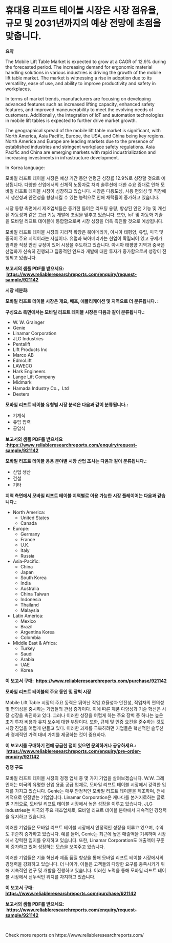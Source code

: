 <p><h1>휴대용 리프트 테이블 시장은 시장 점유율, 규모 및 2031년까지의 예상 전망에 초점을 맞춥니다.</h1></p><p><strong>요약</strong></p>
<p><p>The Mobile Lift Table Market is expected to grow at a CAGR of 12.9% during the forecasted period. The increasing demand for ergonomic material handling solutions in various industries is driving the growth of the mobile lift table market. The market is witnessing a rise in adoption due to its versatility, ease of use, and ability to improve productivity and safety in workplaces.</p><p>In terms of market trends, manufacturers are focusing on developing advanced features such as increased lifting capacity, enhanced safety features, and improved maneuverability to meet the evolving needs of customers. Additionally, the integration of IoT and automation technologies in mobile lift tables is expected to further drive market growth.</p><p>The geographical spread of the mobile lift table market is significant, with North America, Asia Pacific, Europe, the USA, and China being key regions. North America and Europe are leading markets due to the presence of established industries and stringent workplace safety regulations. Asia Pacific and China are emerging markets with rapid industrialization and increasing investments in infrastructure development.</p><p>In Korea language:</p><p>모바일 리프트 테이블 시장은 예상 기간 동안 연평균 성장률 12.9%로 성장할 것으로 예상됩니다. 다양한 산업에서의 신체적 노동자료 처리 솔루션에 대한 수요 증대로 인해 모바일 리프트 테이블 시장이 성장하고 있습니다. 시장은 다용도성, 사용 편의성 및 직장에서 생산성과 안전성을 향상시킬 수 있는 능력으로 인해 채택율이 증가하고 있습니다.</p><p>시장 동향 측면에서 제조업체들은 증가한 들어온 리프팅 용량, 향상된 안전 기능 및 개선된 가동성과 같은 고급 기능 개발에 초점을 맞추고 있습니다. 또한, IoT 및 자동화 기술을 모바일 리프트 테이블에 통합함으로써 시장 성장을 더욱 촉진할 것으로 예상됩니다.</p><p>모바일 리프트 테이블 시장의 지리적 확장은 북아메리카, 아시아 태평양, 유럽, 미국 및 중국이 주요 지역이라는 사실이다. 유럽과 북아메리카는 현업이 확립되어 있고 규제가 엄격한 직장 안전 규정이 있어 시장을 주도하고 있습니다. 아시아 태평양 지역과 중국은 산업화가 신속히 진행되고 집중적인 인프라 개발에 대한 투자가 증가함으로써 성장이 진행되고 있습니다.</p></p>
<p><strong>보고서의 샘플 PDF를 받으세요: &nbsp;<a href="https://www.reliableresearchreports.com/enquiry/request-sample/921142">https://www.reliableresearchreports.com/enquiry/request-sample/921142</a></strong></p>
<p><strong>시장 세분화:</strong></p>
<p><strong> 모바일 리프트 테이블 시장은 개요, 배포, 애플리케이션 및 지역으로 더 분류됩니다. :</strong></p>
<p><strong>구성요소 측면에서는 모바일 리프트 테이블 시장은 다음과 같이 분류됩니다.:</strong></p>
<p><ul><li>W. W. Grainger</li><li>Genie</li><li>Linamar Corporation</li><li>JLG Industries</li><li>Pentalift</li><li>Lift Products Inc</li><li>Marco AB</li><li>EdmoLift</li><li>LAWECO</li><li>Hark Engineers</li><li>Lange Lift Company</li><li>Midmark</li><li>Hamada Industry Co.，Ltd</li><li>Dexters</li></ul></p>
<p><strong> 모바일 리프트 테이블 유형별 시장 분석은 다음과 같이 분류됩니다.:</strong></p>
<p><ul><li>기계식</li><li>유압 압력</li><li>공압식</li></ul></p>
<p><strong>보고서의 샘플 PDF를 받으세요 :<a href="https://www.reliableresearchreports.com/enquiry/request-sample/921142">https://www.reliableresearchreports.com/enquiry/request-sample/921142</a></strong></p>
<p><strong> 모바일 리프트 테이블 응용 분야별 시장 산업 조사는 다음과 같이 분류됩니다.:</strong></p>
<p><ul><li>산업 생산</li><li>건설</li><li>기타</li></ul></p>
<p><strong>지역 측면에서 모바일 리프트 테이블 지역별로 이용 가능한 시장 플레이어는 다음과 같습니다.:</strong></p>
<p><ul>
    <li>
        North America:
        <ul>
            <li>United States</li>
            <li>Canada</li>
        </ul>
    </li>
    <li>
        Europe:
        <ul>
            <li>Germany</li>
            <li>France</li>
            <li>U.K.</li>
            <li>Italy</li>
            <li>Russia</li>
        </ul>
    </li>
    <li>
        Asia-Pacific:
        <ul>
            <li>China</li>
            <li>Japan</li>
            <li>South Korea</li>
            <li>India</li>
            <li>Australia</li>
            <li>China Taiwan</li>
            <li>Indonesia</li>
            <li>Thailand</li>
            <li>Malaysia</li>
        </ul>
    </li>
    <li>
        Latin America:
        <ul>
            <li>Mexico</li>
            <li>Brazil</li>
            <li>Argentina Korea</li>
            <li>Colombia</li>
        </ul>
    </li>
    <li>
        Middle East & Africa:
        <ul>
            <li>Turkey</li>
            <li>Saudi</li>
            <li>Arabia</li>
            <li>UAE</li>
            <li>Korea</li>
        </ul>
    </li>
    </ul></p>
<p><strong>이 보고서 구매: &nbsp;<a href="https://www.reliableresearchreports.com/purchase/921142">https://www.reliableresearchreports.com/purchase/921142</a></strong></p>
<p><strong>모바일 리프트 테이블의 주요 동인 및 장벽 시장</strong></p>
<p><p>Mobile Lift Table 시장의 주요 동력은 뛰어난 작업 효율성과 안전성, 작업자의 편의성 및 편의성을 중시하는 기업들의 관심 증가이다. 이에 따른 제품 다양성과 기술 혁신은 시장 성장을 촉진하고 있다. 그러나 이러한 성장을 어렵게 하는 주요 장벽 중 하나는 높은 초기 투자 비용과 유지 보수에 대한 부담이다. 또한, 규제 및 인증 요건을 준수하는 것도 시장 진입을 어렵게 만들고 있다. 이러한 과제를 극복하려면 기업들은 혁신적인 솔루션과 경제적인 가격 대비 가치를 제공하는 것이 중요하다.</p></p>
<p><strong>이 보고서를 구매하기 전에 궁금한 점이 있으면 문의하거나 공유하세요.: &nbsp;<a href="https://www.reliableresearchreports.com/enquiry/pre-order-enquiry/921142">https://www.reliableresearchreports.com/enquiry/pre-order-enquiry/921142</a></strong></p>
<p><strong>경쟁 구도</strong></p>
<p><p>모바일 리프트 테이블 시장의 경쟁 업체 중 몇 가지 기업을 살펴보겠습니다. W.W. 그레인저는 미국의 유명한 산업 용품 공급 업체로, 모바일 리프트 테이블 시장에서 강력한 입지를 가지고 있습니다. Genie는 매우 안정적인 모바일 리프트 테이블을 제조하며, 전세계적으로 인정받는 기업입니다. Linamar Corporation은 캐나다를 본거지로하는 글로벌 기업으로, 모바일 리프트 테이블 시장에서 높은 성장을 이루고 있습니다. JLG Industries는 미국의 주요 제조업체로, 모바일 리프트 테이블 분야에서 지속적인 경쟁력을 유지하고 있습니다.</p><p>이러한 기업들은 모바일 리프트 테이블 시장에서 안정적인 성장을 이루고 있으며, 수익도 꾸준히 증가하고 있습니다. 예를 들어, Genie는 최근에 높은 매출액을 기록하며 시장에서 강력한 입지를 유지하고 있습니다. 또한, Linamar Corporation도 매출액이 꾸준히 증가하고 있어 성장하는 모습을 보여주고 있습니다.</p><p>이러한 기업들은 기술 혁신과 제품 품질 향상을 통해 모바일 리프트 테이블 시장에서의 경쟁력을 강화하고 있습니다. 더 나아가, 이들은 고객들의 다양한 요구를 충족시키기 위해 지속적인 연구 및 개발을 진행하고 있습니다. 이러한 노력을 통해 모바일 리프트 테이블 시장에서 선두적인 위치를 차지하고 있습니다.</p></p>
<p><strong>이 보고서 구매: &nbsp; <a href="https://www.reliableresearchreports.com/purchase/921142">https://www.reliableresearchreports.com/purchase/921142</a></strong></p>
<p><strong>보고서의 샘플 PDF를 받으세요: &nbsp;<a href="https://www.reliableresearchreports.com/enquiry/request-sample/921142">https://www.reliableresearchreports.com/enquiry/request-sample/921142</a></strong><strong></strong></p>
<p>&nbsp;</p>
<p>Check more reports on https://www.reliableresearchreports.com/</p>